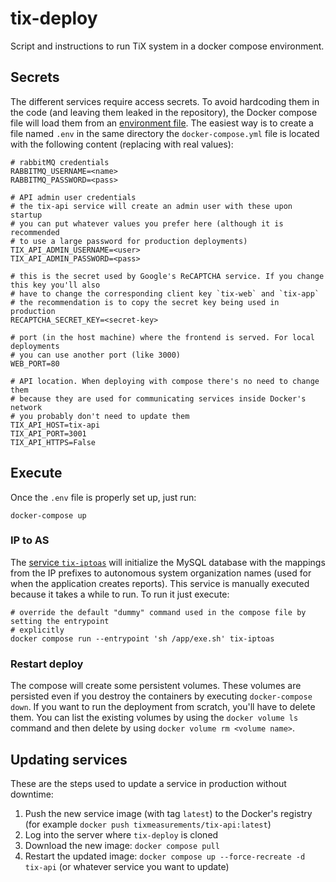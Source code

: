 # tix-deploy

Script and instructions to run TiX system in a docker compose environment.

## Secrets

The different services require access secrets. To avoid hardcoding them in the code (and leaving them leaked in the repository), the Docker compose file will load them from an [environment file](https://docs.docker.com/compose/environment-variables/). The easiest way is to create a file named `.env` in the same directory the `docker-compose.yml` file is located with the following content (replacing with real values):

```shell
# rabbitMQ credentials
RABBITMQ_USERNAME=<name>
RABBITMQ_PASSWORD=<pass>

# API admin user credentials
# the tix-api service will create an admin user with these upon startup
# you can put whatever values you prefer here (although it is recommended
# to use a large password for production deployments)
TIX_API_ADMIN_USERNAME=<user>
TIX_API_ADMIN_PASSWORD=<pass>

# this is the secret used by Google's ReCAPTCHA service. If you change this key you'll also
# have to change the corresponding client key `tix-web` and `tix-app`
# the recommendation is to copy the secret key being used in production
RECAPTCHA_SECRET_KEY=<secret-key>

# port (in the host machine) where the frontend is served. For local deployments
# you can use another port (like 3000)
WEB_PORT=80

# API location. When deploying with compose there's no need to change them
# because they are used for communicating services inside Docker's network
# you probably don't need to update them
TIX_API_HOST=tix-api
TIX_API_PORT=3001
TIX_API_HTTPS=False
```

## Execute

Once the `.env` file is properly set up, just run:

```shell
docker-compose up
```

### IP to AS

The [service `tix-iptoas`](https://github.com/TiX-measurements/ip_to_as) will initialize the MySQL database with the mappings from the IP prefixes to autonomous system organization names (used for when the application creates reports). This service is manually executed because it takes a while to run. To run it just execute:

```shell
# override the default "dummy" command used in the compose file by setting the entrypoint
# explicitly
docker compose run --entrypoint 'sh /app/exe.sh' tix-iptoas
```

### Restart deploy

The compose will create some persistent volumes. These volumes are persisted even if you destroy the containers by executing `docker-compose down`. If you want to run the deployment from scratch, you'll have to delete them. You can list the existing volumes by using the `docker volume ls` command and then delete by using `docker volume rm <volume name>`.

## Updating services

These are the steps used to update a service in production without downtime:

 1. Push the new service image (with tag `latest`) to the Docker's registry (for example `docker push tixmeasurements/tix-api:latest`)
 2. Log into the server where `tix-deploy` is cloned
 3. Download the new image: `docker compose pull`
 4. Restart the updated image: `docker compose up --force-recreate -d tix-api` (or whatever service you want to update)
